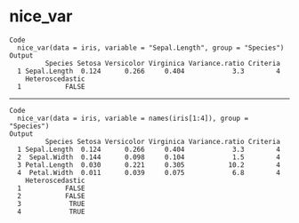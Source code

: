 # nice_var

    Code
      nice_var(data = iris, variable = "Sepal.Length", group = "Species")
    Output
             Species Setosa Versicolor Virginica Variance.ratio Criteria
      1 Sepal.Length  0.124      0.266     0.404            3.3        4
        Heteroscedastic
      1           FALSE

---

    Code
      nice_var(data = iris, variable = names(iris[1:4]), group = "Species")
    Output
             Species Setosa Versicolor Virginica Variance.ratio Criteria
      1 Sepal.Length  0.124      0.266     0.404            3.3        4
      2  Sepal.Width  0.144      0.098     0.104            1.5        4
      3 Petal.Length  0.030      0.221     0.305           10.2        4
      4  Petal.Width  0.011      0.039     0.075            6.8        4
        Heteroscedastic
      1           FALSE
      2           FALSE
      3            TRUE
      4            TRUE

